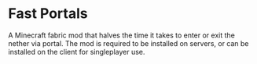 # Fast Portals
A Minecraft fabric mod that halves the time it takes to enter or exit the nether via portal. The mod is required to be installed on servers, or can be installed on the client for singleplayer use.
